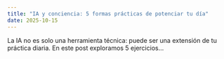 ```yaml
---
title: "IA y conciencia: 5 formas prácticas de potenciar tu día"
date: 2025-10-15
---
```

La IA no es solo una herramienta técnica: puede ser una extensión de tu práctica diaria. En este post exploramos 5 ejercicios...
